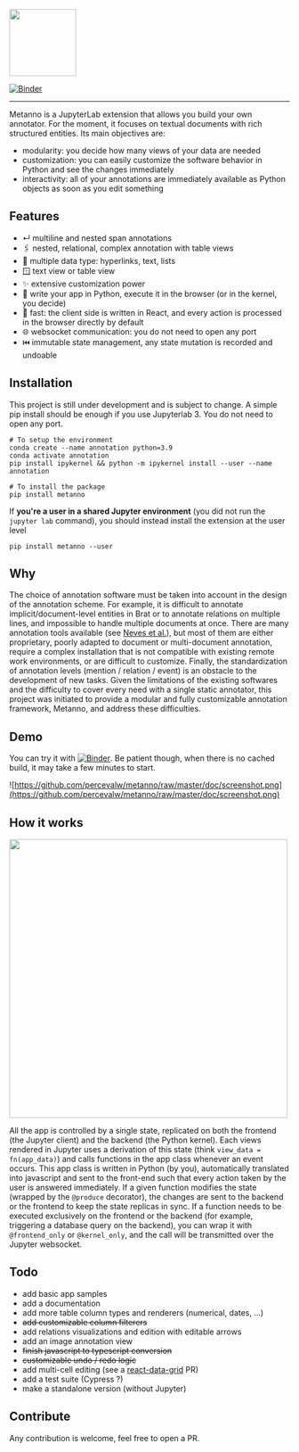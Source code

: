 <img src="https://github.com/percevalw/metanno/raw/master/doc/logo.png" width=120px />

[![Binder](https://mybinder.org/badge_logo.svg)](https://mybinder.org/v2/gh/percevalw/metanno/HEAD?urlpath=lab%2Ftree%2Fexamples%2FAnnotator.ipynb)

--------------------------------------------------------------------------------


Metanno is a JupyterLab extension that allows you build your own annotator. For the moment, it focuses on textual documents with rich structured entities.
Its main objectives are:
- modularity: you decide how many views of your data are needed
- customization: you can easily customize the software behavior in Python and see the changes immediately
- interactivity: all of your annotations are immediately available as Python objects as soon as you edit something

## Features

- ↵ multiline and nested span annotations
- 🖇️ nested, relational, complex annotation with table views
- 🔗 multiple data type: hyperlinks, text, lists
- 🪟 text view or table view
- ✨ extensive customization power
- 🐍 write your app in Python, execute it in the browser (or in the kernel, you decide)
- 🚀 fast: the client side is written in React, and every action is processed in the browser directly by default
- 🌐 websocket communication: you do not need to open any port
- ⏮️ immutable state management, any state mutation is recorded and undoable

## Installation

This project is still under development and is subject to change.
A simple pip install should be enough if you use Jupyterlab 3. You do not need to open any port.
```
# To setup the environment
conda create --name annotation python=3.9
conda activate annotation
pip install ipykernel && python -m ipykernel install --user --name annotation

# To install the package
pip install metanno
```

If **you're a user in a shared Jupyter environment** (you did not run the `jupyter lab` command), you should instead install the extension at the user level

```
pip install metanno --user
```

## Why

The choice of annotation software must be taken into account in the design of the annotation scheme.
For example, it is difficult to annotate implicit/document-level entities in Brat or to annotate relations on multiple lines, and impossible to handle multiple documents at once.
There are many annotation tools available (see [Neves et al.](https://pubmed.ncbi.nlm.nih.gov/31838514/)), but most of them are either proprietary, poorly adapted to document or multi-document annotation,
require a complex installation that is not compatible with existing remote work environments, or are difficult to customize.
Finally, the standardization of annotation levels (mention / relation / event) is an obstacle to the development of new tasks.
Given the limitations of the existing softwares and the difficulty to cover every need with a single static annotator,
this project was initiated to provide a modular and fully customizable annotation framework, Metanno, and address these difficulties.  

## Demo

You can try it with [![Binder](https://mybinder.org/badge_logo.svg)](https://mybinder.org/v2/gh/percevalw/metanno/HEAD?urlpath=lab%2Ftree%2Fexamples%2FAnnotator.ipynb). Be patient though, when there is no cached build, it may take a few minutes to start.

![https://github.com/percevalw/metanno/raw/master/doc/screenshot.png](https://github.com/percevalw/metanno/raw/master/doc/screenshot.png)

## How it works

<img src="https://github.com/percevalw/metanno/raw/master/doc/how.png" width=500px />

All the app is controlled by a single state, replicated on both the frontend (the Jupyter client) and the backend (the Python kernel).
Each views rendered in Jupyter uses a derivation of this state (think `view_data = fn(app_data)`) and calls functions in the app class whenever an event occurs.
This app class is written in Python (by you), automatically translated into javascript and sent to the front-end such that every action taken by the
user is answered immediately.
If a given function modifies the state (wrapped by the `@produce` decorator), the changes are sent to the backend or the frontend to keep the state replicas in sync.
If a function needs to be executed exclusively on the frontend or the backend (for example, triggering a database query on the backend), you can wrap it
with `@frontend_only` or `@kernel_only`, and the call will be transmitted over the Jupyter websocket.

## Todo

- add basic app samples
- add a documentation
- add more table column types and renderers (numerical, dates, ...)
- ~~add customizable column filterers~~
- add relations visualizations and edition with editable arrows
- add an image annotation view
- ~~finish javascript to typescript conversion~~
- ~~customizable undo / redo logic~~
- add multi-cell editing (see a [react-data-grid](https://github.com/adazzle/react-data-grid) PR)
- add a test suite (Cypress ?)
- make a standalone version (without Jupyter)

## Contribute

Any contribution is welcome, feel free to open a PR.
